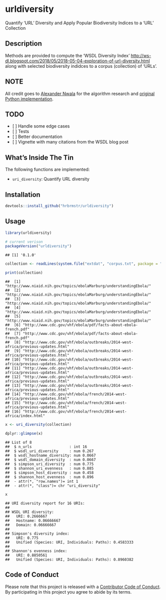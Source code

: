 
# urldiversity

Quantify ‘URL’ Diversity and Apply Popular Biodiversity Indices to a
‘URL’ Collection

## Description

Methods are provided to compute the ‘WSDL Diversity Index’
<http://ws-dl.blogspot.com/2018/05/2018-05-04-exploration-of-url-diversity.html>
along with selected biodiversity indidces to a corpus (collection) of
‘URLs’.

## NOTE

All credit goes to [Alexander Nwala](http://www.cs.odu.edu/~anwala/) for
the algorithm research and [original Python
implementation](https://github.com/anwala/url-diversity).

## TODO

  - \[ \] Handle some edge cases
  - \[ \] Tests
  - \[ \] Better documentation
  - \[ \] Vignette with many citations from the WSDL blog post

## What’s Inside The Tin

The following functions are implemented:

  - `uri_diversity`: Quantify URL diversity

## Installation

``` r
devtools::install_github("hrbrmstr/urldiversity")
```

## Usage

``` r
library(urldiversity)

# current verison
packageVersion("urldiversity")
```

    ## [1] '0.1.0'

``` r
collection <- readLines(system.file("extdat", "corpus.txt", package = "urldiversity"))

print(collection)
```

    ##  [1] "http://www.niaid.nih.gov/topics/ebolaMarburg/understandingEbola/"             
    ##  [2] "http://www.niaid.nih.gov/topics/ebolaMarburg/understandingEbola/"             
    ##  [3] "http://www.niaid.nih.gov/topics/ebolaMarburg/understandingEbola/"             
    ##  [4] "http://www.niaid.nih.gov/topics/ebolaMarburg/understandingEbola/"             
    ##  [5] "http://www.niaid.nih.gov/topics/ebolaMarburg/understandingEbola/"             
    ##  [6] "http://www.cdc.gov/vhf/ebola/pdf/facts-about-ebola-french.pdf"                
    ##  [7] "http://www.cdc.gov/vhf/ebola/pdf/facts-about-ebola-french.pdf"                
    ##  [8] "http://www.cdc.gov/vhf/ebola/outbreaks/2014-west-africa/previous-updates.html"
    ##  [9] "http://www.cdc.gov/vhf/ebola/outbreaks/2014-west-africa/previous-updates.html"
    ## [10] "http://www.cdc.gov/vhf/ebola/outbreaks/2014-west-africa/previous-updates.html"
    ## [11] "http://www.cdc.gov/vhf/ebola/outbreaks/2014-west-africa/previous-updates.html"
    ## [12] "http://www.cdc.gov/vhf/ebola/outbreaks/2014-west-africa/previous-updates.html"
    ## [13] "http://www.cdc.gov/vhf/ebola/outbreaks/2014-west-africa/previous-updates.html"
    ## [14] "http://www.cdc.gov/vhf/ebola/french/2014-west-africa/previous-updates.html"   
    ## [15] "http://www.cdc.gov/vhf/ebola/french/2014-west-africa/previous-updates.html"   
    ## [16] "http://www.cdc.gov/vhf/ebola/french/2014-west-africa/index.html"

``` r
x <- uri_diversity(collection)

dplyr::glimpse(x)
```

    ## List of 8
    ##  $ n_urls                 : int 16
    ##  $ wsdl_uri_diversity     : num 0.267
    ##  $ wsdl_hostname_diversity: num 0.0667
    ##  $ wsdl_domain_diversity  : num 0.0667
    ##  $ simpson_uri_diversity  : num 0.775
    ##  $ shannon_uri_evenness   : num 0.885
    ##  $ simpson_host_diversity : num 0.458
    ##  $ shannon_host_evenness  : num 0.896
    ##  - attr(*, "row.names")= int 1
    ##  - attr(*, "class")= chr "uri_diversity"

``` r
x
```

    ## URI diversity report for 16 URIs:
    ## 
    ## WSDL URI diversity:
    ##   URI: 0.2666667
    ##   Hostname: 0.06666667
    ##   Domain: 0.06666667
    ## 
    ## Simpson's diversity index:
    ##   URI: 0.775
    ##   Unified (Species: URI, Individuals: Paths): 0.4583333
    ## 
    ## Shannon's evenness index:
    ##   URI: 0.8850561
    ##   Unified (Species: URI, Individuals: Paths): 0.8960382

## Code of Conduct

Please note that this project is released with a [Contributor Code of
Conduct](CONDUCT.md). By participating in this project you agree to
abide by its terms.
